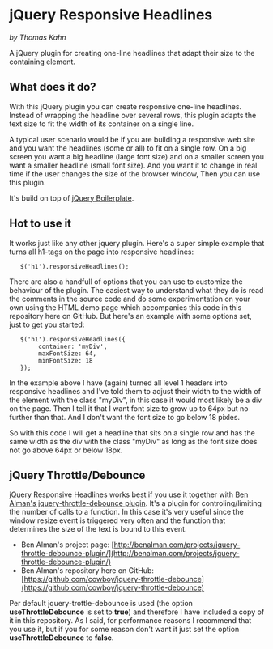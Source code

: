 # jQuery Responsive Headlines #
*by Thomas Kahn*

A jQuery plugin for creating one-line headlines that adapt their size to the containing element.

## What does it do? ##
With this jQuery plugin you can create responsive one-line headlines. Instead of wrapping the headline over several rows, this plugin adapts the text size to fit the width of its container on a single line.  

A typical user scenario would be if you are building a responsive web site and you want the headlines (some or all) to fit on a single row. On a big screen you want a big headline (large font size) and on a smaller screen you want a smaller headline (small font size). And you want it to change in real time if the user changes the size of the browser window, Then you can use this plugin.

It's build on top of [jQuery Boilerplate](http://jqueryboilerplate.com/).

## Hot to use it ##
It works just like any other jquery plugin. 
Here's a super simple example that turns all h1-tags on the page into responsive headlines:

       $('h1').responsiveHeadlines();
 
There are also a handfull of options that you can use to customize the behaviour of the plugin. The easiest way to understand what they do is read the comments in the source code and do some experimentation on your own using the HTML demo page which accompanies this code in this repository here on GitHub. But here's an example with some options set,
just to get you started:

       $('h1').responsiveHeadlines({
       		container: 'myDiv',
       		maxFontSize: 64,
       		minFontSize: 18
       });

In the example above I have (again) turned all level 1 headers into responsive headlines and I've told them to adjust their width to the width of the element with the class "myDiv", in this case it would most likely be a div on the page. Then I tell it that I want font size to grow up to 64px but no further than that. And I don't want the font size to go below 18 pixles. 

So with this code I will get a headline that sits on a single row and has the same width as the div with the class "myDiv" as long as the font size does not go above 64px or below 18px.

## jQuery Throttle/Debounce ##
jQuery Responsive Headlines works best if you use it together with [Ben Alman's jquery-throttle-debounce plugin](https://github.com/cowboy/jquery-throttle-debounce). It's a plugin for 
controling/limiting the number of calls to a function. In this case it's very useful since the window resize event is triggered very often and the function that determines the size of the text is bound to this event. 

- Ben Alman's project page: [http://benalman.com/projects/jquery-throttle-debounce-plugin/](http://benalman.com/projects/jquery-throttle-debounce-plugin/)
- Ben Alman's repository here on GitHub: [https://github.com/cowboy/jquery-throttle-debounce](https://github.com/cowboy/jquery-throttle-debounce)

Per default jquery-trottle-debounce is used (the option **useThrottleDebounce** is set to **true**) and therefore I have included a copy of it in this repository.
As I said, for performance reasons I recommend that you use it, but if you for some reason don't want it just set the option **useThrottleDebounce** to **false**. 